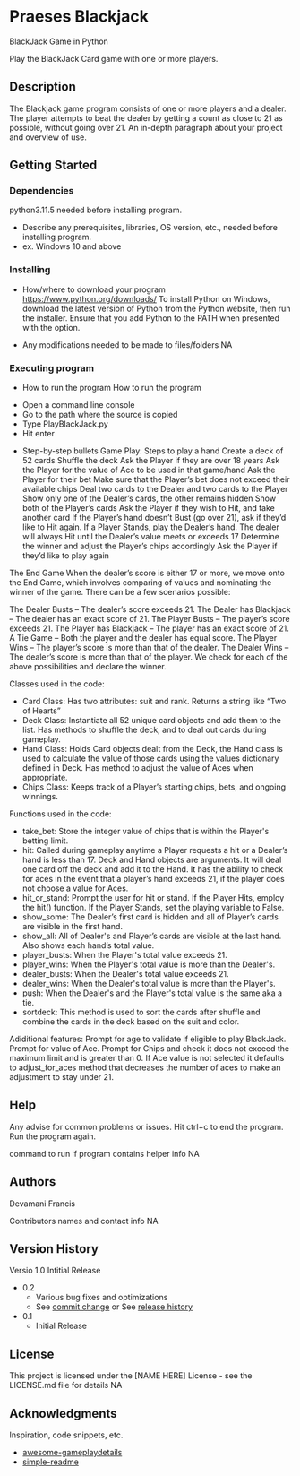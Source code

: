 # Praeses Blackjack
 BlackJack Game in Python

Play the BlackJack Card game with one or more players.

## Description
The Blackjack game program consists of one or more players and a dealer.
The player attempts to beat the dealer by getting a count as close to 21 as possible, without going over 21.
An in-depth paragraph about your project and overview of use.

## Getting Started

### Dependencies
python3.11.5 needed before installing program.

* Describe any prerequisites, libraries, OS version, etc., needed before installing program.
* ex. Windows 10 and above

### Installing

* How/where to download your program
  https://www.python.org/downloads/
 To install Python on Windows, download the latest version of Python from the Python website, then run the installer. Ensure that you add Python to the PATH when presented with the option.

* Any modifications needed to be made to files/folders
  NA
  
### Executing program

* How to run the program
How to run the program
- Open a command line console
- Go to the path where the source is copied
- Type PlayBlackJack.py
- Hit enter

* Step-by-step bullets
Game Play: Steps to play a hand
Create a deck of 52 cards
Shuffle the deck
Ask the Player if they are over 18 years
Ask the Player for the value of Ace to be used in that game/hand
Ask the Player for their bet
Make sure that the Player’s bet does not exceed their available chips
Deal two cards to the Dealer and two cards to the Player
Show only one of the Dealer’s cards, the other remains hidden
Show both of the Player’s cards
Ask the Player if they wish to Hit, and take another card
If the Player’s hand doesn’t Bust (go over 21), ask if they’d like to Hit again.
If a Player Stands, play the Dealer’s hand. The dealer will always Hit until the Dealer’s value meets or exceeds 17
Determine the winner and adjust the Player’s chips accordingly
Ask the Player if they’d like to play again

The End Game
When the dealer’s score is either 17 or more, we move onto the End Game, which involves comparing of values and nominating the winner of the game. There can be a few scenarios possible:

The Dealer Busts – The dealer’s score exceeds 21.
The Dealer has Blackjack – The dealer has an exact score of 21.
The Player Busts – The player’s score exceeds 21.
The Player has Blackjack – The player has an exact score of 21.
A Tie Game – Both the player and the dealer has equal score.
The Player Wins – The player’s score is more than that of the dealer.
The Dealer Wins – The dealer’s score is more than that of the player.
We check for each of the above possibilities and declare the winner.

Classes used in the code:
- Card Class: Has two attributes: suit and rank. Returns a string like “Two of Hearts”
- Deck Class: Instantiate all 52 unique card objects and add them to the list. Has methods to shuffle the deck, and to deal out cards during gameplay.
- Hand Class: Holds Card objects dealt from the Deck, the Hand class is used to calculate the value of those cards using the values dictionary defined in Deck. Has method to     	      adjust the value of Aces when appropriate.
- Chips Class: Keeps track of a Player’s starting chips, bets, and ongoing winnings.

Functions used in the code:
- take_bet: Store the integer value of chips that is within the Player's betting limit.
- hit:  Called during gameplay anytime a Player requests a hit or a Dealer’s hand is less than 17. Deck and Hand objects are arguments.	It will deal one card off the deck and 	add it to the Hand. It has the ability to check for aces in the event that a player’s hand exceeds 21, if the player does not choose a value for Aces.
- hit_or_stand: Prompt the user for hit or stand. If the Player Hits, employ the hit() function. If the Player Stands, set the playing variable to False.
- show_some: The Dealer’s first card is hidden and all of Player’s cards are visible in the first hand.
- show_all: All of Dealer's and Player’s cards are visible at the last hand. Also shows each hand’s total value.
- player_busts: When the Player's total value exceeds 21.
- player_wins: When the Player's total value is more than the Dealer's.
- dealer_busts: When the Dealer's total value exceeds 21.
- dealer_wins: When the Dealer's total value is more than the Player's.
- push: When the Dealer's and the Player's total value is the same aka a tie.
- sortdeck: This method is used to sort the cards after shuffle and combine the cards in the deck based on the suit and color.


Adiditional features:
Prompt for age to validate if eligible to play BlackJack.
Prompt for value of Ace.
Prompt for Chips and check it does not exceed the maximum limit and is greater than 0.
If Ace value is not selected it defaults to adjust_for_aces method that decreases the number of aces to make an adjustment to stay under 21.


## Help

Any advise for common problems or issues.
Hit ctrl+c to end the program.
Run the program again.

command to run if program contains helper info
NA

## Authors
Devamani Francis

Contributors names and contact info
NA

## Version History
Versio 1.0 Intitial Release

* 0.2
    * Various bug fixes and optimizations
    * See [commit change]() or See [release history]()
* 0.1
    * Initial Release

## License

This project is licensed under the [NAME HERE] License - see the LICENSE.md file for details
NA

## Acknowledgments

Inspiration, code snippets, etc.
* [awesome-gameplaydetails](https://bicyclecards.com/how-to-play/blackjack/)
* [simple-readme](https://gist.github.com/DomPizzie/7a5ff55ffa9081f2de27c315f5018afc#file-readme-template-md)


